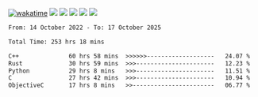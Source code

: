 [![wakatime](https://wakatime.com/badge/user/368879df-dc38-4b1a-86c4-8a2054a0e074.svg)](https://wakatime.com/@368879df-dc38-4b1a-86c4-8a2054a0e074)
<img src="https://img.shields.io/badge/Windows-0078D6?style=flat&logo=Windows&logoColor=white">
<img src="https://img.shields.io/badge/IntelliJ_IDEA-000000.svg?style=flat&logo=IntelliJ-IDEA&logoColor=white">
<img src="https://img.shields.io/badge/CLion-000000.svg?style=flat&logo=CLion&logoColor=white">
<img src="https://img.shields.io/badge/Visual_Studio_Code-007ACC?style=flat&logo=Visual-Studio-Code&logoColor=white">
<img src="https://img.shields.io/badge/Discord-5865F2?label=kano42&style=flat&logo=discord&logoColor=white">
<br>


<!--START_SECTION:waka-->

```txt
From: 14 October 2022 - To: 17 October 2025

Total Time: 253 hrs 18 mins

C++              60 hrs 58 mins  >>>>>>-------------------   24.07 %
Rust             30 hrs 59 mins  >>>----------------------   12.23 %
Python           29 hrs 8 mins   >>>----------------------   11.51 %
C                27 hrs 42 mins  >>>----------------------   10.94 %
ObjectiveC       17 hrs 8 mins   >>-----------------------   06.77 %
```

<!--END_SECTION:waka-->
